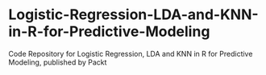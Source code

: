 # Logistic-Regression-LDA-and-KNN-in-R-for-Predictive-Modeling
Code Repository for Logistic Regression, LDA and KNN in R for Predictive Modeling, published by Packt

